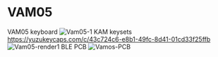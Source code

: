 # VAM05
VAM05 keyboard
![Vam05-1](https://github.com/user-attachments/assets/fcd82e2c-0d48-4d0b-b354-57c74ad60753)
KAM keysets
https://yuzukeycaps.com/c/43c724c6-e8b1-49fc-8d41-01cd33f25ffb
![Vam05-render1](https://github.com/user-attachments/assets/2224eda9-082a-4813-827f-46cd25ac7098)
BLE PCB
![Vamos-PCB](https://github.com/user-attachments/assets/1c101c14-25ae-4fa8-9ea5-07a872c52f03)
